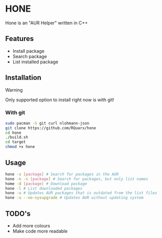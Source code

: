 # HONE

Hone is an "AUR Helper" written in C++

## Features

- Install package
- Search package
- List installed package

## Installation

> [!WARNING]
> Only supported option to install right now is with git!

### With git

```sh
sudo pacman -S git curl nlohmann-json
git clone https://github.com/RQuarx/hone
cd hone
./build.sh
cd target
chmod +x hone
```

## Usage

```sh
hone -s [package] # Search for packages in the AUR
hone -n -s [package] # Search for packages, but only list names
home -d [package] # Download package
hone -l # List downloaded packages
hone -u # Updates AUR packages that is outdated from the list files
hone -u --no-sysupgrade # Updates AUR without updating system
```

## TODO's

- Add more colours
- Make code more readable


